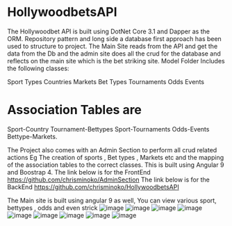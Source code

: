# HollywoodbetsAPI
The Hollywoodbet API is built using DotNet Core 3.1 and Dapper as the ORM. Repository pattern and long side a database first approach has been used to structure to project.
The Main Site reads from the API and get the data from the Db and the admin site does all the crud for the database and reflects on the main site which is the bet striking site.
Model Folder Includes the following classes:

Sport Types
Countries
Markets
Bet Types
Tournaments
Odds
Events

# Association Tables are 
Sport-Country
Tournament-Bettypes
Sport-Tournaments
Odds-Events
Bettype-Markets.

The Project also comes with an Admin Section to perform all crud related actions Eg The creation of sports , Bet types , Markets etc and the mapping of the association tables to the correct classes. This is built using Angular 9 and Boostrap 4. 
The link below is for the FrontEnd
https://github.com/chrisminoko/AdminSection
The link below is for the BackEnd
https://github.com/chrisminoko/HollywoodbetsAPI

The Main site is built using angular 9 as well, You can view various sport, bettypes , odds and even strick
![image](https://user-images.githubusercontent.com/42572223/88549812-0e432100-d021-11ea-8c91-72183db6924a.png)
![image](https://user-images.githubusercontent.com/42572223/88543691-a12b8d80-d018-11ea-87da-127849e2605c.png)
![image](https://user-images.githubusercontent.com/42572223/88543763-baccd500-d018-11ea-95c9-e71aa44e5cf2.png)
![image](https://user-images.githubusercontent.com/42572223/88543810-ce783b80-d018-11ea-99be-ecc854c04e2e.png)
![image](https://user-images.githubusercontent.com/42572223/88543863-df28b180-d018-11ea-81f0-ee7201bbc8ed.png)
![image](https://user-images.githubusercontent.com/42572223/88543923-f5367200-d018-11ea-86f7-982fe5bed2b7.png)
![image](https://user-images.githubusercontent.com/42572223/88543955-ff587080-d018-11ea-96a1-58ffb9647bf3.png)
![image](https://user-images.githubusercontent.com/42572223/88543996-0e3f2300-d019-11ea-900a-e243932e69ab.png)
![image](https://user-images.githubusercontent.com/42572223/88544046-1eef9900-d019-11ea-9b15-a4125142b893.png)
